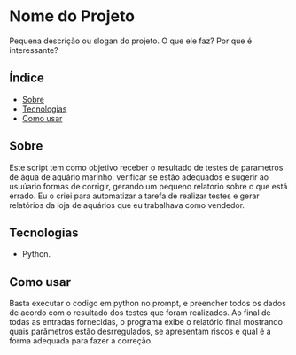 # Nome do Projeto

Pequena descrição ou slogan do projeto. O que ele faz? Por que é interessante?

## Índice

- [Sobre](#sobre)
- [Tecnologias](#tecnologias)
- [Como usar](#como-usar)

## Sobre

Este script tem como objetivo receber o resultado de testes de parametros de água de aquário marinho, verificar se estão adequados e sugerir ao usuúario formas de corrigir, gerando um pequeno 
relatorio sobre o que está errado. 
Eu o criei para automatizar a tarefa de realizar testes e gerar relatórios da loja de aquários que eu trabalhava como vendedor.

## Tecnologias

- Python.

## Como usar

Basta executar o codigo em python no prompt, e preencher todos os dados de acordo com o resultado dos testes que foram realizados. Ao final de todas as entradas fornecidas, o programa exibe o relatório final
mostrando quais parâmetros estão desrregulados, se apresentam riscos e qual é a forma adequada para fazer a correção.
